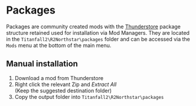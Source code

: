 # Packages

Packages are community created mods with the [Thunderstore](https://northstar.thunderstore.io/) package structure retained used for installation via Mod Managers. They are located in the `Titanfall2\R2Northstar\packages` folder and can be accessed via the `Mods` menu at the bottom of the main menu.

## Manual installation

1. Download a mod from Thunderstore
2. Right click the relevant Zip and _Extract All_ \
   (Keep the suggested destination folder)
3. Copy the output folder into `Titanfall2\R2Northstar\packages`
